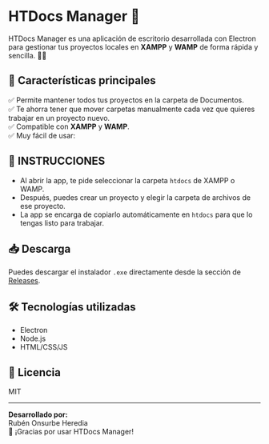 # HTDocs Manager 🚀

HTDocs Manager es una aplicación de escritorio desarrollada con Electron para gestionar tus proyectos locales en **XAMPP** y **WAMP** de forma rápida y sencilla. 📂✨

## 🌟 Características principales

✅ Permite mantener todos tus proyectos en la carpeta de Documentos.  
✅ Te ahorra tener que mover carpetas manualmente cada vez que quieres trabajar en un proyecto nuevo.  
✅ Compatible con **XAMPP** y **WAMP**.  
✅ Muy fácil de usar:  

## 🔧 INSTRUCCIONES 

- Al abrir la app, te pide seleccionar la carpeta `htdocs` de XAMPP o WAMP.  
- Después, puedes crear un proyecto y elegir la carpeta de archivos de ese proyecto.  
- La app se encarga de copiarlo automáticamente en `htdocs` para que lo tengas listo para trabajar.

## 📥 Descarga

Puedes descargar el instalador `.exe` directamente desde la sección de [Releases](https://github.com/RubenOnsurbe/HTDOCSManager/releases/tag/V.1). 

## 🛠️ Tecnologías utilizadas

- Electron
- Node.js
- HTML/CSS/JS

## 📄 Licencia

MIT

---

**Desarrollado por:**  
Rubén Onsurbe Heredia  
🙌 ¡Gracias por usar HTDocs Manager!  
